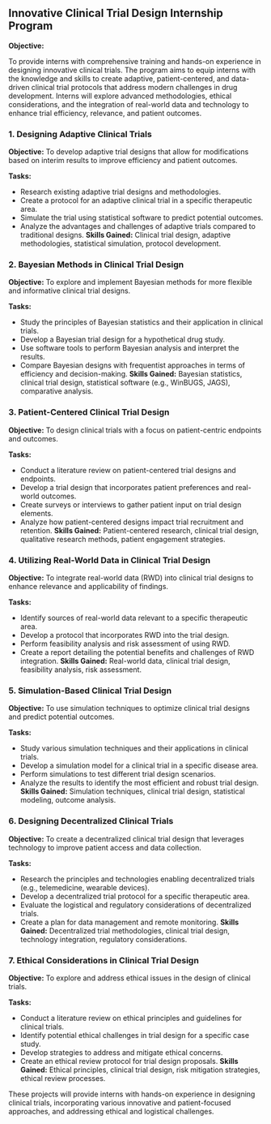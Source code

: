 ## Innovative Clinical Trial Design Internship Program

**Objective:**

To provide interns with comprehensive training and hands-on experience in designing innovative clinical trials. The program aims to equip interns with the knowledge and skills to create adaptive, patient-centered, and data-driven clinical trial protocols that address modern challenges in drug development. Interns will explore advanced methodologies, ethical considerations, and the integration of real-world data and technology to enhance trial efficiency, relevance, and patient outcomes.

### 1. **Designing Adaptive Clinical Trials**
**Objective:** To develop adaptive trial designs that allow for modifications based on interim results to improve efficiency and patient outcomes.

**Tasks:**
- Research existing adaptive trial designs and methodologies.
- Create a protocol for an adaptive clinical trial in a specific therapeutic area.
- Simulate the trial using statistical software to predict potential outcomes.
- Analyze the advantages and challenges of adaptive trials compared to traditional designs.
**Skills Gained:** Clinical trial design, adaptive methodologies, statistical simulation, protocol development.

### 2. **Bayesian Methods in Clinical Trial Design**
**Objective:** To explore and implement Bayesian methods for more flexible and informative clinical trial designs.

**Tasks:**
- Study the principles of Bayesian statistics and their application in clinical trials.
- Develop a Bayesian trial design for a hypothetical drug study.
- Use software tools to perform Bayesian analysis and interpret the results.
- Compare Bayesian designs with frequentist approaches in terms of efficiency and decision-making.
**Skills Gained:** Bayesian statistics, clinical trial design, statistical software (e.g., WinBUGS, JAGS), comparative analysis.

### 3. **Patient-Centered Clinical Trial Design**
**Objective:** To design clinical trials with a focus on patient-centric endpoints and outcomes.

**Tasks:**
- Conduct a literature review on patient-centered trial designs and endpoints.
- Develop a trial design that incorporates patient preferences and real-world outcomes.
- Create surveys or interviews to gather patient input on trial design elements.
- Analyze how patient-centered designs impact trial recruitment and retention.
**Skills Gained:** Patient-centered research, clinical trial design, qualitative research methods, patient engagement strategies.

### 4. **Utilizing Real-World Data in Clinical Trial Design**
**Objective:** To integrate real-world data (RWD) into clinical trial designs to enhance relevance and applicability of findings.

**Tasks:**
- Identify sources of real-world data relevant to a specific therapeutic area.
- Develop a protocol that incorporates RWD into the trial design.
- Perform feasibility analysis and risk assessment of using RWD.
- Create a report detailing the potential benefits and challenges of RWD integration.
**Skills Gained:** Real-world data, clinical trial design, feasibility analysis, risk assessment.

### 5. **Simulation-Based Clinical Trial Design**
**Objective:** To use simulation techniques to optimize clinical trial designs and predict potential outcomes.

**Tasks:**
- Study various simulation techniques and their applications in clinical trials.
- Develop a simulation model for a clinical trial in a specific disease area.
- Perform simulations to test different trial design scenarios.
- Analyze the results to identify the most efficient and robust trial design.
**Skills Gained:** Simulation techniques, clinical trial design, statistical modeling, outcome analysis.

### 6. **Designing Decentralized Clinical Trials**
**Objective:** To create a decentralized clinical trial design that leverages technology to improve patient access and data collection.

**Tasks:**
- Research the principles and technologies enabling decentralized trials (e.g., telemedicine, wearable devices).
- Develop a decentralized trial protocol for a specific therapeutic area.
- Evaluate the logistical and regulatory considerations of decentralized trials.
- Create a plan for data management and remote monitoring.
**Skills Gained:** Decentralized trial methodologies, clinical trial design, technology integration, regulatory considerations.

### 7. **Ethical Considerations in Clinical Trial Design**
**Objective:** To explore and address ethical issues in the design of clinical trials.

**Tasks:**
- Conduct a literature review on ethical principles and guidelines for clinical trials.
- Identify potential ethical challenges in trial design for a specific case study.
- Develop strategies to address and mitigate ethical concerns.
- Create an ethical review protocol for trial design proposals.
**Skills Gained:** Ethical principles, clinical trial design, risk mitigation strategies, ethical review processes.

These projects will provide interns with hands-on experience in designing clinical trials, incorporating various innovative and patient-focused approaches, and addressing ethical and logistical challenges.
